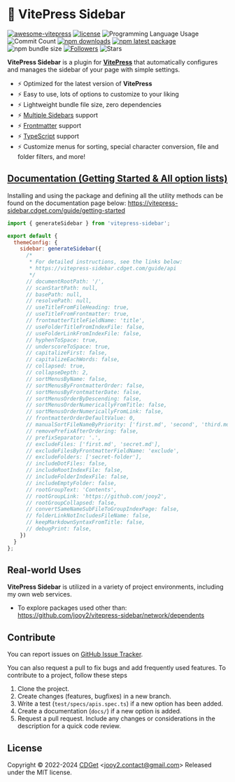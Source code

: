 # 🔌 VitePress Sidebar

[![awesome-vitepress](https://awesome.re/mentioned-badge.svg)](https://github.com/logicspark/awesome-vitepress-v1) [![license](https://img.shields.io/badge/license-MIT-blue.svg)](https://github.com/jooy2/vitepress-sidebar/blob/master/LICENSE) ![Programming Language Usage](https://img.shields.io/github/languages/top/jooy2/vitepress-sidebar) ![Commit Count](https://img.shields.io/github/commit-activity/y/jooy2/vitepress-sidebar) [![npm downloads](https://img.shields.io/npm/dm/vitepress-sidebar.svg)](https://www.npmjs.com/package/vitepress-sidebar) [![npm latest package](https://img.shields.io/npm/v/vitepress-sidebar/latest.svg)](https://www.npmjs.com/package/vitepress-sidebar) ![npm bundle size](https://img.shields.io/bundlephobia/min/vitepress-sidebar) [![Followers](https://img.shields.io/github/followers/jooy2?style=social)](https://github.com/jooy2) ![Stars](https://img.shields.io/github/stars/jooy2/vitepress-sidebar?style=social)

**VitePress Sidebar** is a plugin for **[VitePress](https://vitepress.dev)** that automatically configures and manages the sidebar of your page with simple settings.

- ⚡️ Optimized for the latest version of **VitePress**
- ⚡️ Easy to use, lots of options to customize to your liking
- ⚡️ Lightweight bundle file size, zero dependencies
- ⚡️ [Multiple Sidebars](https://vitepress.dev/reference/default-theme-sidebar#multiple-sidebars) support
- ⚡️ [Frontmatter](https://vitepress.dev/guide/frontmatter) support
- ⚡️ [TypeScript](https://www.typescriptlang.org) support
- ⚡️ Customize menus for sorting, special character conversion, file and folder filters, and more!

## [Documentation (Getting Started & All option lists)](https://vitepress-sidebar.cdget.com/guide/getting-started)

Installing and using the package and defining all the utility methods can be found on the documentation page below: https://vitepress-sidebar.cdget.com/guide/getting-started

```javascript
import { generateSidebar } from 'vitepress-sidebar';

export default {
  themeConfig: {
    sidebar: generateSidebar({
      /*
       * For detailed instructions, see the links below:
       * https://vitepress-sidebar.cdget.com/guide/api
       */
      // documentRootPath: '/',
      // scanStartPath: null,
      // basePath: null,
      // resolvePath: null,
      // useTitleFromFileHeading: true,
      // useTitleFromFrontmatter: true,
      // frontmatterTitleFieldName: 'title',
      // useFolderTitleFromIndexFile: false,
      // useFolderLinkFromIndexFile: false,
      // hyphenToSpace: true,
      // underscoreToSpace: true,
      // capitalizeFirst: false,
      // capitalizeEachWords: false,
      // collapsed: true,
      // collapseDepth: 2,
      // sortMenusByName: false,
      // sortMenusByFrontmatterOrder: false,
      // sortMenusByFrontmatterDate: false,
      // sortMenusOrderByDescending: false,
      // sortMenusOrderNumericallyFromTitle: false,
      // sortMenusOrderNumericallyFromLink: false,
      // frontmatterOrderDefaultValue: 0,
      // manualSortFileNameByPriority: ['first.md', 'second', 'third.md'],
      // removePrefixAfterOrdering: false,
      // prefixSeparator: '.',
      // excludeFiles: ['first.md', 'secret.md'],
      // excludeFilesByFrontmatterFieldName: 'exclude',
      // excludeFolders: ['secret-folder'],
      // includeDotFiles: false,
      // includeRootIndexFile: false,
      // includeFolderIndexFile: false,
      // includeEmptyFolder: false,
      // rootGroupText: 'Contents',
      // rootGroupLink: 'https://github.com/jooy2',
      // rootGroupCollapsed: false,
      // convertSameNameSubFileToGroupIndexPage: false,
      // folderLinkNotIncludesFileName: false,
      // keepMarkdownSyntaxFromTitle: false,
      // debugPrint: false,
    })
  }
};
```

## Real-world Uses

**VitePress Sidebar** is utilized in a variety of project environments, including my own web services.

- To explore packages used other than: https://github.com/jooy2/vitepress-sidebar/network/dependents

## Contribute

You can report issues on [GitHub Issue Tracker](https://github.com/jooy2/vitepress-sidebar/issues).

You can also request a pull to fix bugs and add frequently used features. To contribute to a project, follow these steps

1. Clone the project.
2. Create changes (features, bugfixes) in a new branch.
3. Write a test (`test/specs/apis.spec.ts`) if a new option has been added.
4. Create a documentation (`docs/`) if a new option is added.
5. Request a pull request. Include any changes or considerations in the description for a quick code review.

## License

Copyright © 2022-2024 [CDGet](https://cdget.com) <[jooy2.contact@gmail.com](mailto:jooy2.contact@gmail.com)> Released under the MIT license.
